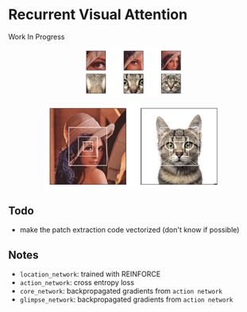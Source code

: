 # Recurrent Visual Attention

Work In Progress

<p align="center">
 <img src="./plots/glimpses.png" alt="Drawing", width=40%>
</p>

<p align="center">
 <img src="./plots/bbox.png" alt="Drawing", width=70%>
</p>


## Todo

- make the patch extraction code vectorized (don't know if possible)

## Notes

- `location_network`: trained with REINFORCE
- `action_network`: cross entropy loss
- `core_network`: backpropagated gradients from `action network`
- `glimpse_network`: backpropagated gradients from `action network`